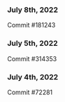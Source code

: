 ### July 8th, 2022

Commit #181243

### July 5th, 2022

Commit #314353


### July 4th, 2022

Commit #72281
